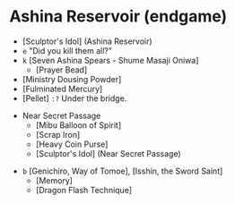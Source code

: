 # Ashina Reservoir (endgame)
+ [Sculptor's Idol] (Ashina Reservoir)
+ `e` "Did you kill them all?"
+ `k` [Seven Ashina Spears - Shume Masaji Oniwa]
  - [Prayer Bead]
+ [Ministry Dousing Powder]
+ [Fulminated Mercury]
+ [Pellet]
  `:?` Under the bridge.
- Near Secret Passage
  + [Mibu Balloon of Spirit]
  + [Scrap Iron]
  + [Heavy Coin Purse]
  + [Sculptor's Idol] (Near Secret Passage)
+ `b` [Genichiro, Way of Tomoe], [Isshin, the Sword Saint]
  + [Memory]
  + [Dragon Flash Technique]